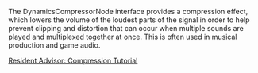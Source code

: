 The DynamicsCompressorNode interface provides a compression effect, which lowers the volume of the loudest parts of the signal in order to help prevent clipping and distortion that can occur when multiple sounds are played and multiplexed together at once. This is often used in musical production and game audio. 

[Resident Advisor: Compression Tutorial](https://www.residentadvisor.net/feature.aspx?1595)